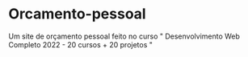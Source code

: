# Orcamento-pessoal
Um site de orçamento pessoal feito no curso " Desenvolvimento Web Completo 2022 - 20 cursos + 20 projetos "
